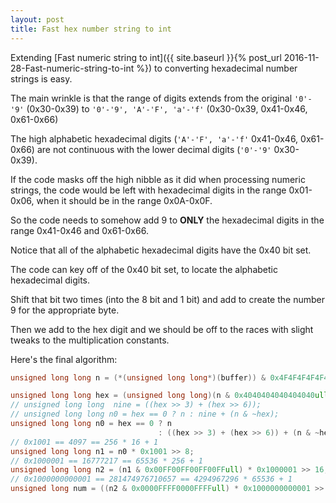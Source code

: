 ```yaml
---
layout: post
title: Fast hex number string to int
---
```


Extending [Fast numeric string to int]({{ site.baseurl }}{% post_url 2016-11-28-Fast-numeric-string-to-int %}) to converting hexadecimal number strings is easy.

The main wrinkle is that the range of digits extends from the original `'0'-'9'` (0x30-0x39) to `'0'-'9', 'A'-'F', 'a'-'f'` (0x30-0x39, 0x41-0x46, 0x61-0x66)

The high alphabetic hexadecimal digits (`'A'-'F', 'a'-'f'`  0x41-0x46, 0x61-0x66) are not continuous with the lower decimal digits (`'0'-'9'` 0x30-0x39).

If the code masks off the high nibble as it did when processing numeric strings, the code would be left with hexadecimal digits in the range 0x01-0x06, when it should be in the range 0x0A-0x0F.

So the code needs to somehow add 9 to **ONLY** the hexadecimal digits in the range 0x41-0x46 and 0x61-0x66.

Notice that all of the alphabetic hexadecimal digits have the 0x40 bit set.

The code can key off of the 0x40 bit set, to locate the alphabetic hexadecimal digits.

Shift that bit two times (into the 8 bit and 1 bit) and add to create the number 9 for the appropriate byte.

Then we add to the hex digit and we should be off to the races with slight tweaks to the multiplication constants.

Here's the final algorithm:

```c
unsigned long long n = (*(unsigned long long*)(buffer)) & 0x4F4F4F4F4F4F4F4Full;

unsigned long long hex = (unsigned long long)(n & 0x4040404040404040ull);
// unsigned long long  nine = ((hex >> 3) + (hex >> 6));
// unsigned long long n0 = hex == 0 ? n : nine + (n & ~hex);
unsigned long long n0 = hex == 0 ? n 
                                 : ((hex >> 3) + (hex >> 6)) + (n & ~hex);
// 0x1001 == 4097 == 256 * 16 + 1
unsigned long long n1 = n0 * 0x1001 >> 8;
// 0x1000001 == 16777217 == 65536 * 256 + 1
unsigned long long n2 = (n1 & 0x00FF00FF00FF00FFull) * 0x1000001 >> 16;
// 0x1000000000001 == 281474976710657 == 4294967296 * 65536 + 1
unsigned long num = ((n2 & 0x0000FFFF0000FFFFull) * 0x1000000000001 >> 32;

```


